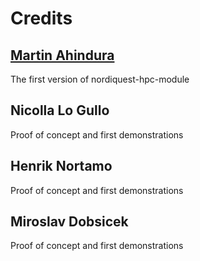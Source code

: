 # Credits

## [Martin Ahindura](https://github.com/ch-ahindura)

The first version of nordiquest-hpc-module

## Nicolla Lo Gullo

Proof of concept and first demonstrations

## Henrik Nortamo

Proof of concept and first demonstrations

## Miroslav Dobsicek

Proof of concept and first demonstrations
